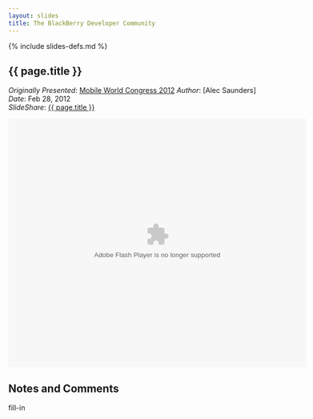```yaml
---
layout: slides
title: The BlackBerry Developer Community
---
```

{% include slides-defs.md %}

## {{ page.title }}
*Originally Presented*: [Mobile World Congress 2012](http://uk.blackberry.com/mwc12/)
*Author*: [Alec Saunders]  
*Date*: Feb 28, 2012  
*SlideShare*: [{{ page.title }}](http://www.slideshare.net/BlackBerry/mwc-developer-day-sessions)

<div id='__ss_11789805' style='width:595px'> <object id='__sse11789805' height='497' width='595'> <param name='movie' value='http://static.slidesharecdn.com/swf/ssplayer2.swf?doc=mwcdeveloperdaysessions-120228163559-phpapp01&rel=0&stripped_title=mwc-developer-day-sessions&userName=BlackBerry' /> <param name='allowFullScreen' value='true' /> <param name='allowScriptAccess' value='always' /> <param name='wmode' value='transparent' /> <embed name='__sse11789805' src='http://static.slidesharecdn.com/swf/ssplayer2.swf?doc=mwcdeveloperdaysessions-120228163559-phpapp01&rel=0&stripped_title=mwc-developer-day-sessions&userName=BlackBerry' allowfullscreen='true' type='application/x-shockwave-flash' allowscriptaccess='always' wmode='transparent' height='497' width='595' /> </object> </div>

## Notes and Comments

fill-in
